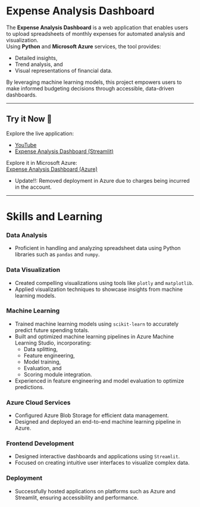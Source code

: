 # Expense Analysis Dashboard

The **Expense Analysis Dashboard** is a web application that enables users to upload spreadsheets of monthly expenses for automated analysis and visualization.  
Using **Python** and **Microsoft Azure** services, the tool provides:  
- Detailed insights,  
- Trend analysis, and  
- Visual representations of financial data.  

By leveraging machine learning models, this project empowers users to make informed budgeting decisions through accessible, data-driven dashboards.  

---

## Try it Now 🚀

Explore the live application:  

- [YouTube](https://www.youtube.com/watch?v=-2NkJLAyxYk&ab_channel=MadFury)  
- [Expense Analysis Dashboard (Streamlit)](https://mad1232-expense-analysis-dashboard-dashboard-lyxckq.streamlit.app/)

Explore it in Microsoft Azure:  
[Expense Analysis Dashboard (Azure)](https://expense-budget-tracker-cba5hzgzd9dqf6ft.eastus-01.azurewebsites.net/)
- Update!!: Removed deployment in Azure due to charges being incurred in the account.   
---

# Skills and Learning  

### Data Analysis  
- Proficient in handling and analyzing spreadsheet data using Python libraries such as `pandas` and `numpy`.  

### Data Visualization  
- Created compelling visualizations using tools like `plotly` and `matplotlib`.  
- Applied visualization techniques to showcase insights from machine learning models.  

### Machine Learning  
- Trained machine learning models using `scikit-learn` to accurately predict future spending totals.  
- Built and optimized machine learning pipelines in Azure Machine Learning Studio, incorporating:  
  - Data splitting,  
  - Feature engineering,  
  - Model training,  
  - Evaluation, and  
  - Scoring module integration.  
- Experienced in feature engineering and model evaluation to optimize predictions.  

### Azure Cloud Services  
- Configured Azure Blob Storage for efficient data management.  
- Designed and deployed an end-to-end machine learning pipeline in Azure.  

### Frontend Development  
- Designed interactive dashboards and applications using `Streamlit`.  
- Focused on creating intuitive user interfaces to visualize complex data.  

### Deployment  
- Successfully hosted applications on platforms such as Azure and Streamlit, ensuring accessibility and performance.
